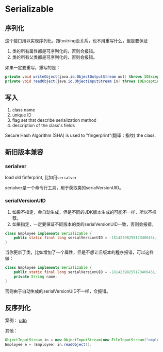 # Serializable

## 序列化
这个接口用以实现序列化，跟tostring没关系，也不用重写什么，但是要保证
1. 类的所有属性都是可序列化的，否则会报错。
2. 类的所有父类都是可序列化的，否则会报错。

如果一定要重写，重写的是：

```java
private void writeObject(java.io.ObjectOutputStream out) throws IOException
private void readObject(java.io.ObjectInputStream in) throws IOException, ClassNotFoundException
```

## 写入

1. class name
2. unique ID
3. flag set that describe serialization method
4. description of the class's fields

Secure Hash Algorithm (SHA) is used to "fingerprint"(翻译：指纹) the class.

## 新旧版本兼容

### serialver
load old finferprint, 比如用`serialver`

serialver是一个命令行工具，用于获取类的serialVersionUID。

### serialVersionUID

1. 如果不指定，会自动生成，但是不同的JDK版本生成的可能不一样，所以不推荐。
2. 如果指定，一定要保证不同版本的类的serialVersionUID一致，否则会报错。

```java
class Employee implements Serializable {
    public static final long serialVersionUID = -1814239825517340645L;
}
```

当你更新了类，比如增加了一个属性，但是不想让旧版本的程序报错，可以这样做：

```java
class Employee implements Serializable {
	public static final long serialVersionUID = -1814239825517340645L;
	private String name;
}
```

否则由于自动生成的serialVersionUID不一样，会报错。

## 反序列化
案例：
[udp](udp.md)

其他：
```java
ObjectInputStream in = new ObjectInputStream(new FileInputStream("employee.ser"));
Employee e = (Employee) in.readObject();
```
